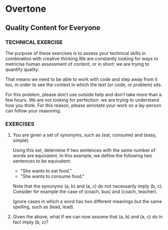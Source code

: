 # Overtone

## Quality Content for Everyone

### TECHNICAL EXERCISE

The purpose of these exercises is to assess your technical skills in combination with creative
thinking.We are constantly looking for ways to metricise human assessment of content, or
in short: we are trying to quantify quality.

That means we need to be able to work with code and step away from it too, in order to see
the context in which the text (or code, or problem) sits.

For this problem, please don’t use outside help and don’t take more than a few hours. We are
not looking for perfection: we are trying to understand how you think. For this reason, please
annotate your work so a lay-person can follow your reasoning.

### EXERCISES

1.  You are given a set of synonyms, such as (eat, consume) and (easy, simple).

    Using this set, determine if two sentences with the same number of words are equivalent.
    In this example, we define the following two sentences to be equivalent:

    - "She wants to eat food."
    - "She wants to consume food."

    Note that the synonyms (a, b) and (a, c) do not necessarily imply (b, c). Consider
    for example the case of (coach, bus) and (coach, teacher).

    Ignore cases in which a
    word has two different meanings but the same spelling, such as (lead, lead).

2.  Given the above, what if we can now assume that (a, b) and (a, c) do in fact imply
    (b, c)?
